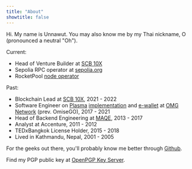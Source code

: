 ```yaml
---
title: "About"
showtitle: false
---
```


Hi. My name is Unnawut. You may also know me by my Thai nickname, O (pronounced a neutral "Oh").

Current:
- Head of Venture Builder at [SCB 10X](https://www.scb10x.com)
- Sepolia RPC operator at [sepolia.org](https://sepolia.org/)
- RocketPool [node operator](https://rocketscan.io/node/0x1c19d4f71257ef0f8ed59b8bfba655fbaa0cb96b)

Past:
- Blockchain Lead at [SCB 10X](https://www.scb10x.com), 2021 - 2022
- Software Engineer on [Plasma](https://ethereum.org/en/developers/docs/scaling/plasma/) [implementation](https://github.com/omgnetwork/elixir-omg/pulls?q=is%3Apr+author%3Aunnawut) and [e-wallet](https://github.com/omgnetwork/ewallet/pulls?q=is%3Apr+author%3Aunnawut) at [OMG Network](https://github.com/omgnetwork) (prev. OmiseGO), 2017 - 2021
- Head of Backend Engineering at [MAQE](https://www.maqe.com/), 2013 - 2017
- Analyst at Accenture, 2011 - 2012
- TEDxBangkok License Holder, 2015 - 2018
- Lived in Kathmandu, Nepal, 2001 - 2005

For the geeks out there, you'll probably know me better through [Github](https://github.com/unnawut).

Find my PGP public key at [OpenPGP Key Server](https://keys.openpgp.org/search?q=unnawut%40unnawut.com).
